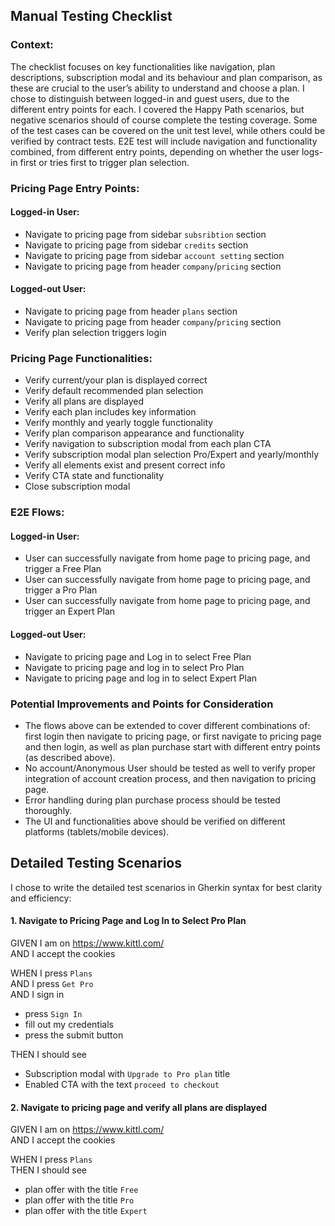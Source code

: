 ## **Manual Testing Checklist**

### Context:

The checklist focuses on key functionalities like navigation, plan descriptions, subscription modal and its behaviour and plan comparison, as these are crucial to the user’s ability to understand and choose a plan. I chose to distinguish between logged-in and guest users, due to the different entry points for each. I covered the Happy Path scenarios, but negative scenarios should of course complete the testing coverage. Some of the test cases can be covered on the unit test level, while others could be verified by contract tests. E2E test will include navigation and functionality combined, from different entry points, depending on whether the user logs-in first or tries first to trigger plan selection.    

### Pricing Page Entry Points:
#### Logged-in User:
* Navigate to pricing page from sidebar `subsribtion` section
* Navigate to pricing page from sidebar `credits` section
* Navigate to pricing page from sidebar `account setting` section
* Navigate to pricing page from header `company`/`pricing` section

#### Logged-out User:
* Navigate to pricing page from header `plans` section
* Navigate to pricing page from header `company`/`pricing` section
* Verify plan selection triggers login 

### Pricing Page Functionalities:
* Verify current/your plan is displayed correct
* Verify default recommended plan selection
* Verify all plans are displayed
* Verify each plan includes key information
* Verify monthly and yearly toggle functionality
* Verify plan comparison appearance and functionality
* Verify navigation to subscription modal from each plan CTA 
* Verify subscription modal plan selection Pro/Expert and yearly/monthly 
* Verify all elements exist and present correct info
* Verify CTA state and functionality 
* Close subscription modal 

### E2E Flows: 
#### Logged-in User:
* User can successfully navigate from home page to pricing page, and trigger a Free Plan
* User can successfully navigate from home page to pricing page, and trigger a Pro Plan 
* User can successfully navigate from home page to pricing page, and trigger an Expert Plan 
#### Logged-out User:
* Navigate to pricing page and Log in to select Free Plan
* Navigate to pricing page and log in to select Pro Plan
* Navigate to pricing page and log in to select Expert Plan

### Potential Improvements and Points for Consideration 
* The flows above can be extended to cover different combinations of: first login then navigate to pricing page, or first navigate to pricing page and then login, as well as plan purchase start with different entry points (as described above).
* No account/Anonymous User should be tested as well to verify proper integration of account creation process, and then navigation to pricing page.
* Error handling during plan purchase process should be tested thoroughly.
* The UI and functionalities above should be verified on different platforms (tablets/mobile devices).

## **Detailed Testing Scenarios**

I chose to write the detailed test scenarios in Gherkin syntax for best clarity and efficiency:

#### 1. Navigate to Pricing Page and Log In to Select Pro Plan
GIVEN I am on https://www.kittl.com/  
AND I accept the cookies

WHEN I press `Plans`  
AND I press `Get Pro`  
AND I sign in 
- press `Sign In`
- fill out my credentials
- press the submit button  

THEN I should see 
 - Subscription modal with `Upgrade to Pro plan` title
 - Enabled CTA with the text `proceed to checkout`

#### 2. Navigate to pricing page and verify all plans are displayed
GIVEN I am on https://www.kittl.com/  
AND I accept the cookies

WHEN I press `Plans`  
THEN I should see  
* plan offer with the title `Free`
* plan offer with the title `Pro`
* plan offer with the title `Expert`
